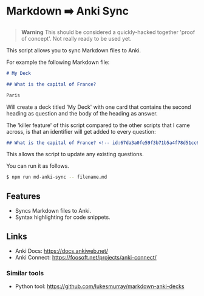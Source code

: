 # Markdown ➡️ Anki Sync

> **Warning**
> This should be considered a quickly-hacked together 'proof of concept'. Not really ready to be used yet.

This script allows you to sync Markdown files to Anki.

For example the following Markdown file:

```md
# My Deck

## What is the capital of France?

Paris
```

Will create a deck titled 'My Deck' with one card that contains the second heading as question and the body of the heading as answer.

The 'killer feature' of this script compared to the other scripts that I came across, is that an identifier will get added to every question:

```md
## What is the capital of France? <!-- id:67da3a0fe59f3b71b5a4f78d51cc67b1 -->
```

This allows the script to update any existing questions.

You can run it as follows.

```sh
$ npm run md-anki-sync -- filename.md
```

## Features

- Syncs Markdown files to Anki.
- Syntax highlighting for code snippets.

## Links

- Anki Docs: https://docs.ankiweb.net/
- Anki Connect: https://foosoft.net/projects/anki-connect/

### Similar tools

- Python tool: https://github.com/lukesmurray/markdown-anki-decks
